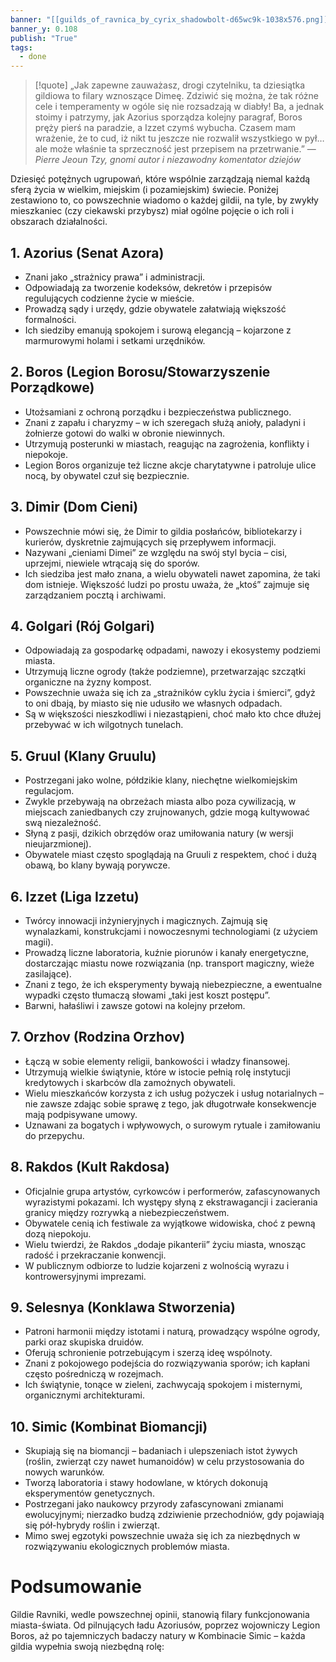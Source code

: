 ```yaml
---
banner: "[[guilds_of_ravnica_by_cyrix_shadowbolt-d65wc9k-1038x576.png]]"
banner_y: 0.108
publish: "True"
tags:
  - done
---
```

>[!quote] „Jak zapewne zauważasz, drogi czytelniku, ta dziesiątka gildiowa to filary wznoszące Dimeę. Zdziwić się można, że tak różne cele i temperamenty w ogóle się nie rozsadzają w diabły! Ba, a jednak stoimy i patrzymy, jak Azorius sporządza kolejny paragraf, Boros pręży pierś na paradzie, a Izzet czymś wybucha. Czasem mam wrażenie, że to cud, iż nikt tu jeszcze nie rozwalił wszystkiego w pył… ale może właśnie ta sprzeczność jest przepisem na przetrwanie.”
>— _Pierre Jeoun Tzy, gnomi autor i niezawodny komentator dziejów_

Dziesięć potężnych ugrupowań, które wspólnie zarządzają niemal każdą sferą życia w wielkim, miejskim (i pozamiejskim) świecie. Poniżej zestawiono to, co powszechnie wiadomo o każdej gildii, na tyle, by zwykły mieszkaniec (czy ciekawski przybysz) miał ogólne pojęcie o ich roli i obszarach działalności.
## 1. **Azorius (Senat Azora)**
- Znani jako „strażnicy prawa” i administracji.
- Odpowiadają za tworzenie kodeksów, dekretów i przepisów regulujących codzienne życie w mieście.
- Prowadzą sądy i urzędy, gdzie obywatele załatwiają większość formalności.
- Ich siedziby emanują spokojem i surową elegancją – kojarzone z marmurowymi holami i setkami urzędników.
## 2. **Boros (Legion Borosu/Stowarzyszenie Porządkowe)**
- Utożsamiani z ochroną porządku i bezpieczeństwa publicznego.
- Znani z zapału i charyzmy – w ich szeregach służą anioły, paladyni i żołnierze gotowi do walki w obronie niewinnych.
- Utrzymują posterunki w miastach, reagując na zagrożenia, konflikty i niepokoje.
- Legion Boros organizuje też liczne akcje charytatywne i patroluje ulice nocą, by obywatel czuł się bezpiecznie.
## 3. **Dimir (Dom Cieni)**
- Powszechnie mówi się, że Dimir to gildia posłańców, bibliotekarzy i kurierów, dyskretnie zajmujących się przepływem informacji.
- Nazywani „cieniami Dimei” ze względu na swój styl bycia – cisi, uprzejmi, niewiele wtrącają się do sporów.
- Ich siedziba jest mało znana, a wielu obywateli nawet zapomina, że taki dom istnieje. Większość ludzi po prostu uważa, że „ktoś” zajmuje się zarządzaniem pocztą i archiwami.
## 4. **Golgari (Rój Golgari)**

- Odpowiadają za gospodarkę odpadami, nawozy i ekosystemy podziemi miasta.
- Utrzymują liczne ogrody (także podziemne), przetwarzając szczątki organiczne na żyzny kompost.
- Powszechnie uważa się ich za „strażników cyklu życia i śmierci”, gdyż to oni dbają, by miasto się nie udusiło we własnych odpadach.
- Są w większości nieszkodliwi i niezastąpieni, choć mało kto chce dłużej przebywać w ich wilgotnych tunelach.
## 5. **Gruul (Klany Gruulu)**
- Postrzegani jako wolne, półdzikie klany, niechętne wielkomiejskim regulacjom.
- Zwykle przebywają na obrzeżach miasta albo poza cywilizacją, w miejscach zaniedbanych czy zrujnowanych, gdzie mogą kultywować swą niezależność.
- Słyną z pasji, dzikich obrzędów oraz umiłowania natury (w wersji nieujarzmionej).
- Obywatele miast często spoglądają na Gruuli z respektem, choć i dużą obawą, bo klany bywają porywcze.
## 6. **Izzet (Liga Izzetu)**
- Twórcy innowacji inżynieryjnych i magicznych. Zajmują się wynalazkami, konstrukcjami i nowoczesnymi technologiami (z użyciem magii).
- Prowadzą liczne laboratoria, kuźnie piorunów i kanały energetyczne, dostarczając miastu nowe rozwiązania (np. transport magiczny, wieże zasilające).
- Znani z tego, że ich eksperymenty bywają niebezpieczne, a ewentualne wypadki często tłumaczą słowami „taki jest koszt postępu”.
- Barwni, hałaśliwi i zawsze gotowi na kolejny przełom.
## 7. **Orzhov (Rodzina Orzhov)**

- Łączą w sobie elementy religii, bankowości i władzy finansowej.
- Utrzymują wielkie świątynie, które w istocie pełnią rolę instytucji kredytowych i skarbców dla zamożnych obywateli.
- Wielu mieszkańców korzysta z ich usług pożyczek i usług notarialnych – nie zawsze zdając sobie sprawę z tego, jak długotrwałe konsekwencje mają podpisywane umowy.
- Uznawani za bogatych i wpływowych, o surowym rytuale i zamiłowaniu do przepychu.
## 8. **Rakdos (Kult Rakdosa)**

- Oficjalnie grupa artystów, cyrkowców i performerów, zafascynowanych wyrazistymi pokazami. Ich występy słyną z ekstrawagancji i zacierania granicy między rozrywką a niebezpieczeństwem.
- Obywatele cenią ich festiwale za wyjątkowe widowiska, choć z pewną dozą niepokoju.
- Wielu twierdzi, że Rakdos „dodaje pikanterii” życiu miasta, wnosząc radość i przekraczanie konwencji.
- W publicznym odbiorze to ludzie kojarzeni z wolnością wyrazu i kontrowersyjnymi imprezami.
## 9. **Selesnya (Konklawa Stworzenia)**
- Patroni harmonii między istotami i naturą, prowadzący wspólne ogrody, parki oraz skupiska druidów.
- Oferują schronienie potrzebującym i szerzą ideę wspólnoty.
- Znani z pokojowego podejścia do rozwiązywania sporów; ich kapłani często pośredniczą w rozejmach.
- Ich świątynie, tonące w zieleni, zachwycają spokojem i misternymi, organicznymi architekturami.
## 10. **Simic (Kombinat Biomancji)**
- Skupiają się na biomancji – badaniach i ulepszeniach istot żywych (roślin, zwierząt czy nawet humanoidów) w celu przystosowania do nowych warunków.
- Tworzą laboratoria i stawy hodowlane, w których dokonują eksperymentów genetycznych.
- Postrzegani jako naukowcy przyrody zafascynowani zmianami ewolucyjnymi; nierzadko budzą zdziwienie przechodniów, gdy pojawiają się pół-hybrydy roślin i zwierząt.
- Mimo swej egzotyki powszechnie uważa się ich za niezbędnych w rozwiązywaniu ekologicznych problemów miasta.
# Podsumowanie
Gildie Ravniki, wedle powszechnej opinii, stanowią filary funkcjonowania miasta-świata. Od pilnujących ładu Azoriusów, poprzez wojowniczy Legion Boros, aż po tajemniczych badaczy natury w Kombinacie Simic – każda gildia wypełnia swoją niezbędną rolę: